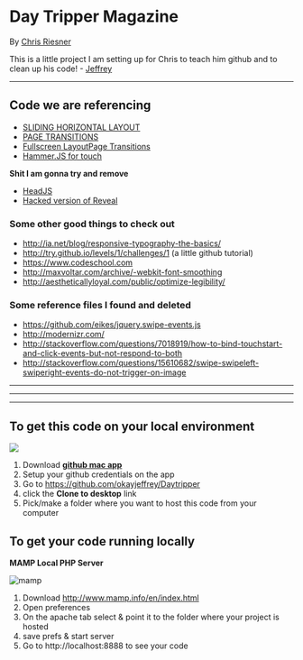 # Day Tripper Magazine
By [Chris Riesner](http://chrisriesner.com/)

This is a little project I am setting up for Chris to teach him github and to clean up his code! - [Jeffrey](http://jeffreylarrimore.com)

---

## Code we are referencing

- [SLIDING HORIZONTAL LAYOUT](http://tympanus.net/codrops/2013/09/05/sliding-horizontal-layout/)
- [PAGE TRANSITIONS](https://github.com/codrops/PageTransitions)
- [Fullscreen LayoutPage Transitions](https://github.com/codrops/FullscreenLayoutPageTransitions)
- [Hammer.JS for touch](http://eightmedia.github.io/hammer.js/)

**Shit I am gonna try and remove**
- [HeadJS](http://headjs.com/)
- [Hacked version of Reveal](https://github.com/hakimel/reveal.js)


### Some other good things to check out
- http://ia.net/blog/responsive-typography-the-basics/
- http://try.github.io/levels/1/challenges/1 (a little github tutorial)
- https://www.codeschool.com
- http://maxvoltar.com/archive/-webkit-font-smoothing
- http://aestheticallyloyal.com/public/optimize-legibility/

### Some reference files I found and deleted
- https://github.com/eikes/jquery.swipe-events.js
- http://modernizr.com/
- http://stackoverflow.com/questions/7018919/how-to-bind-touchstart-and-click-events-but-not-respond-to-both
- http://stackoverflow.com/questions/15610682/swipe-swipeleft-swiperight-events-do-not-trigger-on-image

---
---
---

## To get this code on your local environment

![](http://foryo.us.s3.amazonaws.com/random/okayjeffreyDaytripper_20140107_230833.png)

1. Download [**github mac app**](http://mac.github.com/)
2. Setup your github credentials on the app
3. Go to https://github.com/okayjeffrey/Daytripper
4. click the **Clone to desktop** link
5. Pick/make a folder where you want to host this code from your computer

## To get your code running locally

**MAMP Local PHP Server**

![](http://foryo.us.s3.amazonaws.com/random/MAMP_20140107_224209.png "mamp")

1. Download http://www.mamp.info/en/index.html
2. Open preferences 
3. On the apache tab select & point it to the folder where your project is hosted
4. save prefs & start server
5. Go to http://localhost:8888 to see your code
